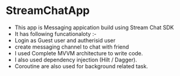 # StreamChatApp
- This app is Messaging appication build using Stream Chat SDK 
- It has following funcationaloty :-
- Login as Guest user and autherisid user
- create messaging channel to chat with friend
- I used Complete MVVM architecture to write code.
- I also used dependency injection (Hilt / Dagger).
- Coroutine are also used for background related task.
